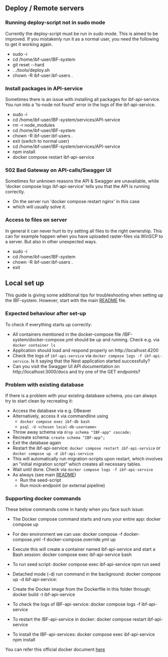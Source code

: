 ## Deploy / Remote servers

### Running deploy-script not in sudo mode

Currently the deploy-script must be run in sudo mode. This is aimed to be improved. If you mistakenly run it as a normal user, you need the following to get it working again.

- sudo -i
- cd /home/ibf-user/IBF-system
- git reset --hard <version-number>
- . ./tools/deploy.sh <version-number>
- chown -R ibf-user:ibf-users .

### Install packages in API-service

Sometimes there is an issue with installing all packages for ibf-api-service. You run into a 'ts-node not found' error in the logs of the ibf-api-service.

- sudo -i
- cd /home/ibf-user/IBF-system/services/API-service
- rm -r node_modules
- cd /home/ibf-user/IBF-system
- chown -R ibf-user:ibf-users .
- exit (switch to normal user)
- cd /home/ibf-user/IBF-system/services/API-service
- npm install
- docker compose restart ibf-api-service

### 502 Bad Gateway on API-calls/Swagger UI

Sometimes for unknown reasons the API & Swagger are unavailable, while 'docker compose logs ibf-api-service' tells you that the API is running correctly.

- On the server run 'docker compose restart nginx' in this case
- which will usually solve it.

### Access to files on server

In general it can never hurt to try setting all files to the right ownership. This can for example happen when you have uploaded raster-files via WinSCP to a server. But also in other unexpected ways.

- sudo -i
- cd /home/ibf-user/IBF-system
- chown -R ibf-user:ibf-users .
- exit

## Local set up

This guide is giving some additional tips for troubleshooting when setting up the IBF-system. However, start with the main [README](../README.md) file.

### Expected behaviour after set-up

To check if everything starts up correctly:

- All containers mentioned in the docker-compose file /IBF-system/docker-compose.yml should be up and running. Check e.g. via `docker container ls`
- Application should load and respond properly on http://localhost:4200
- Check the logs of `ibf-api-service` via `docker compose logs -f ibf-api-service`. Is it saying that the Nest application started successfully?
- Can you visit the Swagger UI API documentation on http://localhost:3000/docs and try one of the GET endpoints?

### Problem with existing database

If there is a problem with your existing database schema, you can always try to start clean by recreating it:

- Access the database via e.g. DBeaver
- Alternatively, access it via commandline using
  - `docker compose exec ibf-db bash`
  - `psql -U <chosen local-db-username>`
- Throw away schema via `drop schema "IBF-app" cascade;`
- Recreate schema: `create schema "IBF-app";`
- Exit the database again
- Restart the ibf-api-service: `docker compose restart ibf-api-service` or `docker compose up -d ibf-api-service`
- This will automatically run migration-scripts upon restart, which involves an "initial migration script" which creates all necessary tables.
- Wait until done. Check via `docker compose logs -f ibf-api-service`
- As always (see main [README](../README.md))
  - Run the seed-script
  - Run mock-endpoint (or external pipeline)

### Supporting docker commands

These below commands come in handy when you face such issue:

- The Docker compose command starts and runs your entire app:
  docker compose up

- For dev environment we can use:
  docker compose -f docker-compose.yml -f docker-compose.override.yml up

- Execute this will create a container named ibf-api-service and start a Bash session:
  docker compose exec ibf-api-service bash

- To run seed script:
  docker compose exec ibf-api-service npm run seed

- Detached mode (-d) run command in the background:
  docker compose up -d ibf-api-service:

- Create the Docker image from the Dockerfile in this folder through:
  docker build -t ibf-api-service

- To check the logs of IBF-api-service:
  docker compose logs -f ibf-api-service

- To restart the IBF-api-service in docker:
  docker compose restart ibf-api-service

- To install the IBF-api-services:
  docker compose exec ibf-api-service npm install

You can refer this official docker document [here](https://docs.docker.com/engine/reference/commandline/compose_exec/)
